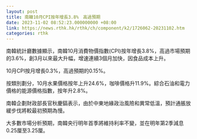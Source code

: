 ```yaml
---
layout: post
title: 南韓10月CPI按年增長3.8%　高過預期
date: 2023-11-02 08:52:23.000000000 +08:00
link: https://news.rthk.hk/rthk/ch/component/k2/1726062-20231102.htm
categories: rthk
---
```


南韓統計廳數據顯示，南韓10月消費物價指數(CPI)按年增長3.8%，高過市場預期的3.6%，創3月以來最大升幅，增速連續3個月加快，因食品成本上升。

10月CPI按月增長0.3%，高過預期的0.15%。

按類別劃分，10月水果價格按年上升24.6%，咖啡價格升11.9%。綜合石油和電力價格的能源價格指數，按年升2.8%。

南韓企劃財政部長官秋慶鎬表示，由於中東地緣政治風險和異常低溫，預計通脹放緩步伐將較最初預期為慢。

大多數市場分析預期，南韓央行明年首季將維持利率不變，並在明年第2季減息0.25厘至3.25厘。
